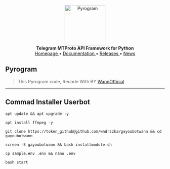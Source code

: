 <p align="center">
    <a href="https://github.com/pyrogram/pyrogram">
        <img src="https://docs.pyrogram.org/_static/pyrogram.png" alt="Pyrogram" width="128">
    </a>
    <br>
    <b>Telegram MTProto API Framework for Python</b>
    <br>
    <a href="https://pyrogram.org">
        Homepage
    </a>
    •
    <a href="https://docs.pyrogram.org">
        Documentation
    </a>
    •
    <a href="https://docs.pyrogram.org/releases">
        Releases
    </a>
    •
    <a href="https://t.me/pyrogram">
        News
    </a>
</p>

## Pyrogram
> This Pyrogram code, Recode With BY <a href="https://t.me/wannoffc08">WannOfficial</a>
___________________________________________
## Commad Installer Userbot
```
apt update && apt upgrade -y
```
```
apt install ffmpeg -y
```
```
git clone https://token_github@github.com/wndrzzka/gayoubotwann && cd gayoubotwann 
```
```
screen -S gayoubotwann && bash installmodule.sh
```
```
cp sample.env .env && nano .env
```
```
bash start
```
